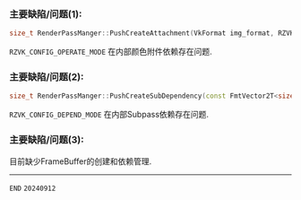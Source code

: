 ### 主要缺陷/问题(1):

```cpp
size_t RenderPassManger::PushCreateAttachment(VkFormat img_format, RZVK_CONFIG_OPERATE_MODE oper, const FmtVector4T<float>& clear);
```
```RZVK_CONFIG_OPERATE_MODE``` 在内部颜色附件依赖存在问题.

### 主要缺陷/问题(2):

```cpp
size_t RenderPassManger::PushCreateSubDependency(const FmtVector2T<size_t>& subpass, RZVK_CONFIG_DEPEND_MODE oper);
```
```RZVK_CONFIG_DEPEND_MODE``` 在内部Subpass依赖存在问题.

### 主要缺陷/问题(3):

目前缺少FrameBuffer的创建和依赖管理.

---

```END``` ```20240912```